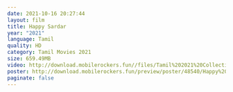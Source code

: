 ```yaml
---
date: 2021-10-16 20:27:44
layout: film
title: Happy Sardar
year: "2021"
language: Tamil
quality: HD
category: Tamil Movies 2021
size: 659.49MB
video: http://download.mobilerockers.fun//files/Tamil%202021%20Collection/Happy%20Sardar%20(2021)/Happy%20Sardar%20(2021)%20Full%20Movies/Happy%20Sardar%20(2021)%20HDRip/Happy%20Sardar%20(2021)%20HDRip%20Single%20Part.mp4
poster: http://download.mobilerockers.fun/preview/poster/48540/Happy%20Sardar%20(2021).png
paginate: false
---
```

